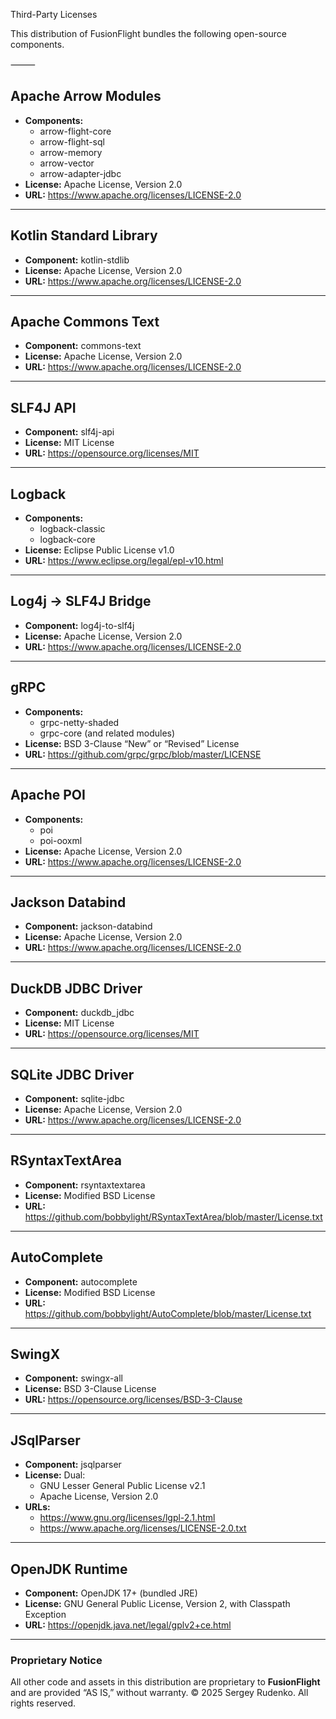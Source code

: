 Third-Party Licenses

This distribution of FusionFlight bundles the following open-source components.

⸻

## Apache Arrow Modules
- **Components:**
    - arrow-flight-core
    - arrow-flight-sql
    - arrow-memory
    - arrow-vector
    - arrow-adapter-jdbc
- **License:** Apache License, Version 2.0
- **URL:** https://www.apache.org/licenses/LICENSE-2.0

---

## Kotlin Standard Library
- **Component:** kotlin-stdlib
- **License:** Apache License, Version 2.0
- **URL:** https://www.apache.org/licenses/LICENSE-2.0

---

## Apache Commons Text
- **Component:** commons-text
- **License:** Apache License, Version 2.0
- **URL:** https://www.apache.org/licenses/LICENSE-2.0

---

## SLF4J API
- **Component:** slf4j-api
- **License:** MIT License
- **URL:** https://opensource.org/licenses/MIT

---

## Logback
- **Components:**
    - logback-classic
    - logback-core
- **License:** Eclipse Public License v1.0
- **URL:** https://www.eclipse.org/legal/epl-v10.html

---

## Log4j → SLF4J Bridge
- **Component:** log4j-to-slf4j
- **License:** Apache License, Version 2.0
- **URL:** https://www.apache.org/licenses/LICENSE-2.0

---

## gRPC
- **Components:**
    - grpc-netty-shaded
    - grpc-core (and related modules)
- **License:** BSD 3-Clause “New” or “Revised” License
- **URL:** https://github.com/grpc/grpc/blob/master/LICENSE

---

## Apache POI
- **Components:**
    - poi
    - poi-ooxml
- **License:** Apache License, Version 2.0
- **URL:** https://www.apache.org/licenses/LICENSE-2.0

---

## Jackson Databind
- **Component:** jackson-databind
- **License:** Apache License, Version 2.0
- **URL:** https://www.apache.org/licenses/LICENSE-2.0

---

## DuckDB JDBC Driver
- **Component:** duckdb_jdbc
- **License:** MIT License
- **URL:** https://opensource.org/licenses/MIT

---

## SQLite JDBC Driver
- **Component:** sqlite-jdbc
- **License:** Apache License, Version 2.0
- **URL:** https://www.apache.org/licenses/LICENSE-2.0

---

## RSyntaxTextArea
- **Component:** rsyntaxtextarea
- **License:** Modified BSD License
- **URL:** https://github.com/bobbylight/RSyntaxTextArea/blob/master/License.txt

---

## AutoComplete
- **Component:** autocomplete
- **License:** Modified BSD License
- **URL:** https://github.com/bobbylight/AutoComplete/blob/master/License.txt

---

## SwingX
- **Component:** swingx-all
- **License:** BSD 3-Clause License
- **URL:** https://opensource.org/licenses/BSD-3-Clause

---

## JSqlParser
- **Component:** jsqlparser
- **License:** Dual:
    - GNU Lesser General Public License v2.1
    - Apache License, Version 2.0
- **URLs:**
    - https://www.gnu.org/licenses/lgpl-2.1.html
    - https://www.apache.org/licenses/LICENSE-2.0.txt

---

## OpenJDK Runtime
- **Component:** OpenJDK 17+ (bundled JRE)
- **License:** GNU General Public License, Version 2, with Classpath Exception
- **URL:** https://openjdk.java.net/legal/gplv2+ce.html

---

### Proprietary Notice

All other code and assets in this distribution are proprietary to **FusionFlight** and are provided “AS IS,” without warranty. © 2025 Sergey Rudenko. All rights reserved.  
